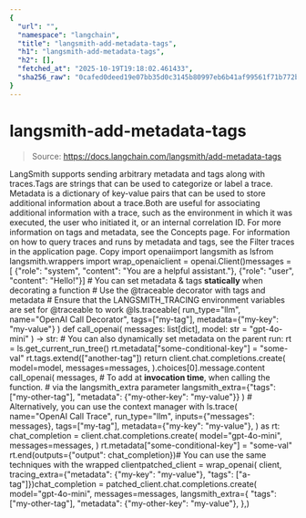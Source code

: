 ```yaml
---
{
  "url": "",
  "namespace": "langchain",
  "title": "langsmith-add-metadata-tags",
  "h1": "langsmith-add-metadata-tags",
  "h2": [],
  "fetched_at": "2025-10-19T19:18:02.461433",
  "sha256_raw": "0cafed0deed19e07bb35d0c3145b80997eb6b41af99561f71b772bffa3767326"
}
---
```


# langsmith-add-metadata-tags

> Source: https://docs.langchain.com/langsmith/add-metadata-tags

LangSmith supports sending arbitrary metadata and tags along with traces.Tags are strings that can be used to categorize or label a trace. Metadata is a dictionary of key-value pairs that can be used to store additional information about a trace.Both are useful for associating additional information with a trace, such as the environment in which it was executed, the user who initiated it, or an internal correlation ID. For more information on tags and metadata, see the Concepts page. For information on how to query traces and runs by metadata and tags, see the Filter traces in the application page.
Copy
import openaiimport langsmith as lsfrom langsmith.wrappers import wrap_openaiclient = openai.Client()messages = [ {"role": "system", "content": "You are a helpful assistant."}, {"role": "user", "content": "Hello!"}] # You can set metadata & tags **statically** when decorating a function # Use the @traceable decorator with tags and metadata # Ensure that the LANGSMITH_TRACING environment variables are set for @traceable to work @ls.traceable( run_type="llm", name="OpenAI Call Decorator", tags=["my-tag"], metadata={"my-key": "my-value"} ) def call_openai( messages: list[dict], model: str = "gpt-4o-mini" ) -> str: # You can also dynamically set metadata on the parent run: rt = ls.get_current_run_tree() rt.metadata["some-conditional-key"] = "some-val" rt.tags.extend(["another-tag"]) return client.chat.completions.create( model=model, messages=messages, ).choices[0].message.content call_openai( messages, # To add at **invocation time**, when calling the function. # via the langsmith_extra parameter langsmith_extra={"tags": ["my-other-tag"], "metadata": {"my-other-key": "my-value"}} ) # Alternatively, you can use the context manager with ls.trace( name="OpenAI Call Trace", run_type="llm", inputs={"messages": messages}, tags=["my-tag"], metadata={"my-key": "my-value"}, ) as rt: chat_completion = client.chat.completions.create( model="gpt-4o-mini", messages=messages, ) rt.metadata["some-conditional-key"] = "some-val" rt.end(outputs={"output": chat_completion})# You can use the same techniques with the wrapped clientpatched_client = wrap_openai( client, tracing_extra={"metadata": {"my-key": "my-value"}, "tags": ["a-tag"]})chat_completion = patched_client.chat.completions.create( model="gpt-4o-mini", messages=messages, langsmith_extra={ "tags": ["my-other-tag"], "metadata": {"my-other-key": "my-value"}, },)